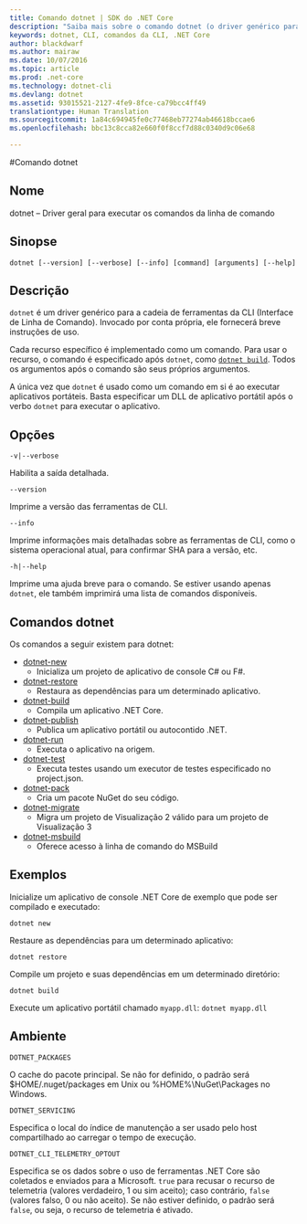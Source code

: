 ```yaml
---
title: Comando dotnet | SDK do .NET Core
description: "Saiba mais sobre o comando dotnet (o driver genérico para as ferramentas da CLI do .NET Core) e seu uso."
keywords: dotnet, CLI, comandos da CLI, .NET Core
author: blackdwarf
ms.author: mairaw
ms.date: 10/07/2016
ms.topic: article
ms.prod: .net-core
ms.technology: dotnet-cli
ms.devlang: dotnet
ms.assetid: 93015521-2127-4fe9-8fce-ca79bcc4ff49
translationtype: Human Translation
ms.sourcegitcommit: 1a84c694945fe0c77468eb77274ab46618bccae6
ms.openlocfilehash: bbc13c8cca82e660f0f8ccf7d88c0340d9c06e68

---
```


#<a name="dotnet-command"></a>Comando dotnet

## <a name="name"></a>Nome

dotnet – Driver geral para executar os comandos da linha de comando

## <a name="synopsis"></a>Sinopse

`dotnet [--version] [--verbose] [--info] [command] [arguments] [--help]`

## <a name="description"></a>Descrição
`dotnet` é um driver genérico para a cadeia de ferramentas da CLI (Interface de Linha de Comando). Invocado por conta própria, ele fornecerá breve instruções de uso. 

Cada recurso específico é implementado como um comando. Para usar o recurso, o comando é especificado após `dotnet`, como [`dotnet build`](dotnet-build.md). Todos os argumentos após o comando são seus próprios argumentos. 

A única vez que `dotnet` é usado como um comando em si é ao executar aplicativos portáteis. Basta especificar um DLL de aplicativo portátil após o verbo `dotnet` para executar o aplicativo.    

## <a name="options"></a>Opções

`-v|--verbose`

Habilita a saída detalhada.

`--version`

Imprime a versão das ferramentas de CLI.

`--info`

Imprime informações mais detalhadas sobre as ferramentas de CLI, como o sistema operacional atual, para confirmar SHA para a versão, etc. 

`-h|--help`

Imprime uma ajuda breve para o comando. Se estiver usando apenas `dotnet`, ele também imprimirá uma lista de comandos disponíveis.  

## <a name="dotnet-commands"></a>Comandos dotnet

Os comandos a seguir existem para dotnet:

* [dotnet-new](dotnet-new.md)
   * Inicializa um projeto de aplicativo de console C# ou F#.
* [dotnet-restore](dotnet-restore.md)
  * Restaura as dependências para um determinado aplicativo. 
* [dotnet-build](dotnet-build.md)
  * Compila um aplicativo .NET Core.
* [dotnet-publish](dotnet-publish.md)
   * Publica um aplicativo portátil ou autocontido .NET.
* [dotnet-run](dotnet-run.md)
   * Executa o aplicativo na origem.
* [dotnet-test](dotnet-test.md)
   * Executa testes usando um executor de testes especificado no project.json.
* [dotnet-pack](dotnet-pack.md)
   * Cria um pacote NuGet do seu código.
* [dotnet-migrate](dotnet-migrate.md)
   * Migra um projeto de Visualização 2 válido para um projeto de Visualização 3
* [dotnet-msbuild](dotnet-msbuild.md)
   * Oferece acesso à linha de comando do MSBuild

## <a name="examples"></a>Exemplos

Inicialize um aplicativo de console .NET Core de exemplo que pode ser compilado e executado:

`dotnet new`

Restaure as dependências para um determinado aplicativo:

`dotnet restore`

Compile um projeto e suas dependências em um determinado diretório: 

`dotnet build`

Execute um aplicativo portátil chamado `myapp.dll`: `dotnet myapp.dll`

## <a name="environment"></a>Ambiente 

`DOTNET_PACKAGES`

O cache do pacote principal. Se não for definido, o padrão será $HOME/.nuget/packages em Unix ou %HOME%\NuGet\Packages no Windows.

`DOTNET_SERVICING`

Especifica o local do índice de manutenção a ser usado pelo host compartilhado ao carregar o tempo de execução.

`DOTNET_CLI_TELEMETRY_OPTOUT`

Especifica se os dados sobre o uso de ferramentas .NET Core são coletados e enviados para a Microsoft. `true` para recusar o recurso de telemetria (valores verdadeiro, 1 ou sim aceito); caso contrário, `false` (valores falso, 0 ou não aceito). Se não estiver definido, o padrão será `false`, ou seja, o recurso de telemetria é ativado.




<!--HONumber=Nov16_HO3-->


